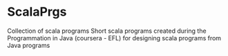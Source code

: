 ScalaPrgs
=========

Collection of scala programs 
Short scala programs created during the Programmation in Java (coursera - EFL) for designing scala programs from Java programs

